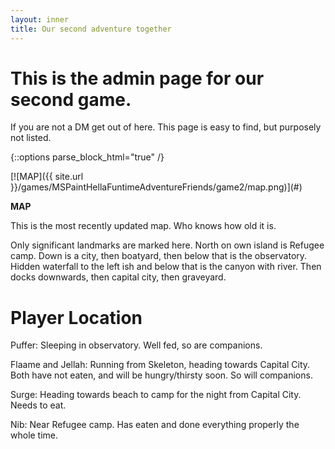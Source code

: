 ```yaml
---
layout: inner
title: Our second adventure together
---
```

# This is the admin page for our second game.
If you are not a DM get out of here. This page is easy to find, but purposely not listed. 

{::options parse_block_html="true" /}

<div class="thumbnail">
 [![MAP]({{ site.url }}/games/MSPaintHellaFuntimeAdventureFriends/game2/map.png)](#)
 
 <b>MAP</b>
 
 This is the most recently updated map. Who knows how old it is.
</div>


Only significant landmarks are marked here. North on own island is Refugee camp. Down is a city, then boatyard, then below that is the observatory. Hidden waterfall to the left ish and below that is the canyon with river. Then docks downwards, then capital city, then graveyard. 

# Player Location
Puffer: Sleeping in observatory. Well fed, so are companions.

Flaame and Jellah: Running from Skeleton, heading towards Capital City. Both have not eaten, and will be hungry/thirsty soon. So will companions. 

Surge: Heading towards beach to camp for the night from Capital City. Needs to eat. 

Nib: Near Refugee camp. Has eaten and done everything properly the whole time.
